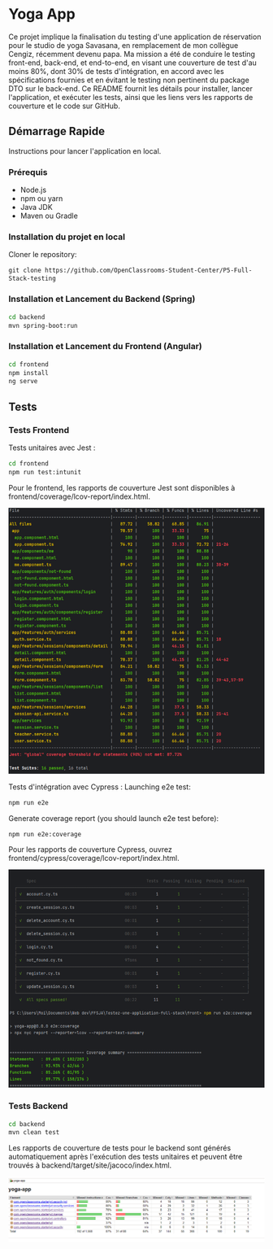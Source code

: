 # Yoga App

Ce projet implique la finalisation du testing d'une application de réservation pour le studio de yoga Savasana, en remplacement de mon collègue Cengiz, récemment devenu papa. Ma mission a été de conduire le testing front-end, back-end, et end-to-end, en visant une couverture de test d'au moins 80%, dont 30% de tests d'intégration, en accord avec les spécifications fournies et en évitant le testing non pertinent du package DTO sur le back-end. Ce README fournit les détails pour installer, lancer l'application, et exécuter les tests, ainsi que les liens vers les rapports de couverture et le code sur GitHub.

## Démarrage Rapide

Instructions pour lancer l'application en local.

### Prérequis

- Node.js
- npm ou yarn
- Java JDK
- Maven ou Gradle

### Installation du projet en local

Cloner le repository:
```
git clone https://github.com/OpenClassrooms-Student-Center/P5-Full-Stack-testing
```

### Installation et Lancement du Backend (Spring)

```bash
cd backend
mvn spring-boot:run
```

### Installation et Lancement du Frontend (Angular)
```bash
cd frontend
npm install
ng serve
```

## Tests

### Tests Frontend

Tests unitaires avec Jest :

```bash
cd frontend
npm run test:intunit
```

Pour le frontend, les rapports de couverture Jest sont disponibles à frontend/coverage/lcov-report/index.html.

![Couverture front end](docs/test_couverture_front_end.png)

Tests d'intégration avec Cypress :
Launching e2e test:

```bash
npm run e2e
```


Generate coverage report (you should launch e2e test before):

```bash
npm run e2e:coverage
```

Pour les rapports de couverture Cypress, ouvrez frontend/cypress/coverage/lcov-report/index.html.


![Couverture end to end](docs/test_couverture_end_to_end.png)

### Tests Backend

```bash
cd backend
mvn clean test
```

Les rapports de couverture de tests pour le backend sont générés automatiquement après l'exécution des tests unitaires et peuvent être trouvés à backend/target/site/jacoco/index.html.

![Couverture back end](docs/test_couverture_back_end.png)



